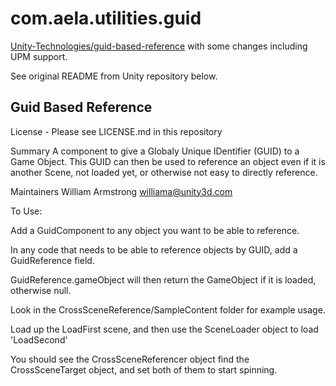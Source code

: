 # com.aela.utilities.guid

[Unity-Technologies/guid-based-reference](https://github.com/Unity-Technologies/guid-based-reference) with some changes including UPM support.

See original README from Unity repository below.

## Guid Based Reference

License - Please see LICENSE.md in this repository

Summary
A component to give a Globaly Unique IDentifier (GUID) to a Game Object.
This GUID can then be used to reference an object even if it is another Scene, not loaded yet, or otherwise not easy to directly reference.

Maintainers
William Armstrong williama@unity3d.com

To Use:

Add a GuidComponent to any object you want to be able to reference.

In any code that needs to be able to reference objects by GUID, add a GuidReference field.

GuidReference.gameObject will then return the GameObject if it is loaded, otherwise null.

Look in the CrossSceneReference/SampleContent folder for example usage.

Load up the LoadFirst scene, and then use the SceneLoader object to load 'LoadSecond'

You should see the CrossSceneReferencer object find the CrossSceneTarget object, and set both of them to start spinning.

